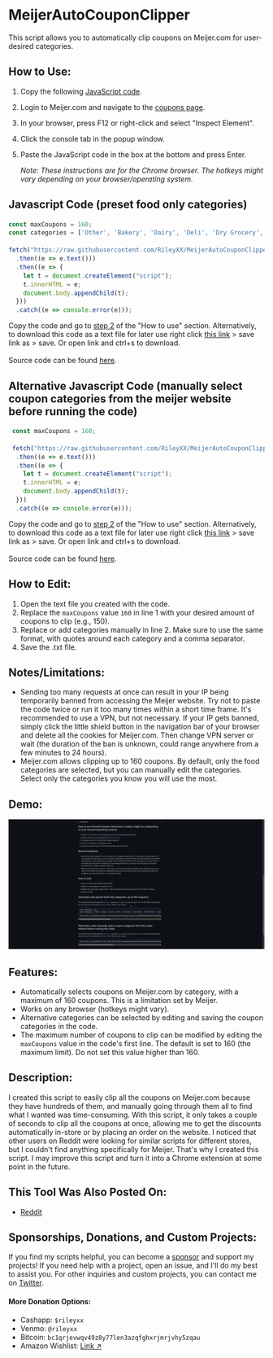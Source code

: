 # MeijerAutoCouponClipper
This script allows you to automatically clip coupons on Meijer.com for user-desired categories.

## How to Use:
1. Copy the following [JavaScript code](https://github.com/RileyXX/MeijerAutoCouponClipper#javascript-code-preset-food-only-categories).
2. Login to Meijer.com and navigate to the [coupons page](https://www.meijer.com/shopping/coupons.html).
3. In your browser, press F12 or right-click and select "Inspect Element".
4. Click the console tab in the popup window.
5. Paste the JavaScript code in the box at the bottom and press Enter.

   *Note: These instructions are for the Chrome browser. The hotkeys might vary depending on your browser/operating system.*
 
## Javascript Code (preset food only categories)
   ```javascript
   const maxCoupons = 160;
   const categories = ['Other', 'Bakery', 'Dairy', 'Deli', 'Dry Grocery', 'Fresh Meat', 'Fresh Seafood', 'Frozen Foods', 'Packaged Meat', 'Produce', 'Drinks'];
   
   fetch("https://raw.githubusercontent.com/RileyXX/MeijerAutoCouponClipper/main/MeijerAutoCouponClipper.js")
     .then((e => e.text()))
     .then((e => {
       let t = document.createElement("script");
       t.innerHTML = e;
       document.body.appendChild(t);
     }))
     .catch((e => console.error(e)));
   ```
Copy the code and go to [step 2](https://github.com/RileyXX/MeijerAutoCouponClipper#how-to-use) of the "How to use" section. Alternatively, to download this code as a text file for later use right click [this link](https://raw.githubusercontent.com/RileyXX/MeijerAutoCouponClipper/main/MeijerAutoCouponClipper.txt) > save link as > save. Or open link and ctrl+s to download.
<br><br>Source code can be found [here](https://github.com/RileyXX/MeijerAutoCouponClipper/blob/main/MeijerAutoCouponClipper.js).

## Alternative Javascript Code (manually select coupon categories from the meijer website before running the code)
   ```javascript
    const maxCoupons = 160;
    
    fetch("https://raw.githubusercontent.com/RileyXX/MeijerAutoCouponClipper/main/MeijerAutoCouponClipperNoCategories.js")
     .then((e => e.text()))
     .then((e => {
       let t = document.createElement("script");
       t.innerHTML = e;
       document.body.appendChild(t);
     }))
     .catch((e => console.error(e)));
   ```
Copy the code and go to [step 2](https://github.com/RileyXX/MeijerAutoCouponClipper#how-to-use) of the "How to use" section. Alternatively, to download this code as a text file for later use right click [this link](https://raw.githubusercontent.com/RileyXX/MeijerAutoCouponClipper/main/MeijerAutoCouponClipperNoCategories.txt) > save link as > save. Or open link and ctrl+s to download.
<br><br>Source code can be found [here](https://github.com/RileyXX/MeijerAutoCouponClipper/blob/main/MeijerAutoCouponClipperNoCategories.js).

## How to Edit:
1. Open the text file you created with the code.
2. Replace the `maxCoupons` value `160` in line 1 with your desired amount of coupons to clip (e.g., 150).
3. Replace or add categories manually in line 2. Make sure to use the same format, with quotes around each category and a comma separator.
4. Save the .txt file.

## Notes/Limitations:
- Sending too many requests at once can result in your IP being temporarily banned from accessing the Meijer website. Try not to paste the code twice or run it too many times within a short time frame. It's recommended to use a VPN, but not necessary. If your IP gets banned, simply click the little shield button in the navigation bar of your browser and delete all the cookies for Meijer.com. Then change VPN server or wait (the duration of the ban is unknown, could range anywhere from a few minutes to 24 hours).
- Meijer.com allows clipping up to 160 coupons. By default, only the food categories are selected, but you can manually edit the categories. Select only the categories you know you will use the most.

## Demo:
![Demo](https://raw.githubusercontent.com/RileyXX/MeijerAutoCouponClipper/main/demo.gif)

## Features:
- Automatically selects coupons on Meijer.com by category, with a maximum of 160 coupons. This is a limitation set by Meijer.
- Works on any browser (hotkeys might vary).
- Alternative categories can be selected by editing and saving the coupon categories in the code.
- The maximum number of coupons to clip can be modified by editing the `maxCoupons` value in the code's first line. The default is set to 160 (the maximum limit). Do not set this value higher than 160.

## Description:
I created this script to easily clip all the coupons on Meijer.com because they have hundreds of them, and manually going through them all to find what I wanted was time-consuming. With this script, it only takes a couple of seconds to clip all the coupons at once, allowing me to get the discounts automatically in-store or by placing an order on the website. I noticed that other users on Reddit were looking for similar scripts for different stores, but I couldn't find anything specifically for Meijer. That's why I created this script. I may improve this script and turn it into a Chrome extension at some point in the future.

## This Tool Was Also Posted On:
- [Reddit](https://www.reddit.com/r/meijer/comments/17xcxeh/auto_clip_all_coupons_script_for_meijercom_with/)

## Sponsorships, Donations, and Custom Projects:
If you find my scripts helpful, you can become a [sponsor](https://github.com/sponsors/RileyXX) and support my projects! If you need help with a project, open an issue, and I'll do my best to assist you. For other inquiries and custom projects, you can contact me on [Twitter](https://twitter.com/RileyxBell).

#### More Donation Options:
- Cashapp: `$rileyxx`
- Venmo: `@rileyxx`
- Bitcoin: `bc1qrjevwqv49z8y77len3azqfghxrjmrjvhy5zqau`
- Amazon Wishlist: [Link ↗](https://www.amazon.com/hz/wishlist/ls/WURF5NWZ843U)

